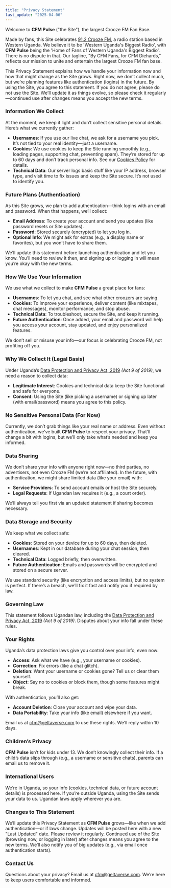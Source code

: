 ```yaml
---
title: "Privacy Statement"
last_update: "2025-04-06"
---
```


Welcome to **CFM Pulse** ("the Site"), the largest Crooze FM Fan Base.

Made by fans, this Site celebrates [91.2 Crooze FM](https://www.croozefm.com/), a radio station based in Western Uganda. We believe it to be 'Western Uganda's Biggest Radio', with **CFM Pulse** being the 'Home of Fans of Western Uganda's Biggest Radio'. There is no dispute in that. Our tagline, "By CFM Fans, for CFM Diehards," reflects our mission to unite and entertain the largest Crooze FM fan base.

This Privacy Statement explains how we handle your information now and how that might change as the Site grows. Right now, we don’t collect much, but we’re planning features like authentication (logins) in the future. By using the Site, you agree to this statement. If you do not agree, please do not use the Site. We’ll update it as things evolve, so please check it regularly—continued use after changes means you accept the new terms.

### Information We Collect

At the moment, we keep it light and don’t collect sensitive personal details. Here’s what we currently gather:

- **Usernames**: If you use our live chat, we ask for a username you pick. It’s not tied to your real identity—just a username.
- **Cookies**: We use cookies to keep the Site running smoothly (e.g., loading pages, supporting chat, preventing spam). They’re stored for up to 60 days and don’t track personal info. See our [Cookies Policy](/policies/cookies-policy) for details.
- **Technical Data**: Our server logs basic stuff like your IP address, browser type, and visit time to fix issues and keep the Site secure. It’s not used to identify you.

### Future Plans (Authentication)

As this Site grows, we plan to add authentication—think logins with an email and password. When that happens, we’ll collect:

- **Email Address**: To create your account and send you updates (like password resets or Site updates).
- **Password**: Stored securely (encrypted) to let you log in.
- **Optional Info**: We might ask for extras (e.g., a display name or favorites), but you won’t have to share them.

We’ll update this statement before launching authentication and let you know. You’ll need to review it then, and signing up or logging in will mean you’re okay with the new terms.

### How We Use Your Information

We use what we collect to make **CFM Pulse** a great place for fans:

- **Usernames**: To let you chat, and see what other croozers are saying.
- **Cookies**: To improve your experience, deliver content (like mixtapes, chat messages), monitor performance, and stop abuse.
- **Technical Data**: To troubleshoot, secure the Site, and keep it running.
- **Future Authentication**: Once added, your email and password will help you access your account, stay updated, and enjoy personalized features.

We don’t sell or misuse your info—our focus is celebrating Crooze FM, not profiting off you.

### Why We Collect It (Legal Basis)

Under Uganda’s [Data Protection and Privacy Act, 2019](https://media.ulii.org/media/legislation/18002/source_file/b6ae5cce4290322a/2019-9.pdf) _(Act 9 of 2019)_, we need a reason to collect data:

- **Legitimate Interest**: Cookies and technical data keep the Site functional and safe for everyone.
- **Consent**: Using the Site (like picking a username) or signing up later (with email/password) means you agree to this policy.

### No Sensitive Personal Data (For Now)

Currently, we don’t grab things like your real name or address. Even without authentication, we’ve built **CFM Pulse** to respect your privacy. That’ll change a bit with logins, but we’ll only take what’s needed and keep you informed.

### Data Sharing

We don’t share your info with anyone right now—no third parties, no advertisers, not even Crooze FM (we’re not affiliated). In the future, with authentication, we might share limited data (like your email) with:

- **Service Providers**: To send account emails or host the Site securely.
- **Legal Requests**: If Ugandan law requires it (e.g., a court order).

We’ll always tell you first via an updated statement if sharing becomes necessary.

### Data Storage and Security

We keep what we collect safe:

- **Cookies**: Stored on your device for up to 60 days, then deleted.
- **Usernames**: Kept in our database during your chat session, then cleared.
- **Technical Data**: Logged briefly, then overwritten.
- **Future Authentication**: Emails and passwords will be encrypted and stored on a secure server.

We use standard security (like encryption and access limits), but no system is perfect. If there’s a breach, we’ll fix it fast and notify you if required by law.

### Governing Law

This statement follows Ugandan law, including the [Data Protection and Privacy Act, 2019](https://media.ulii.org/media/legislation/18002/source_file/b6ae5cce4290322a/2019-9.pdf) _(Act 9 of 2019)_. Disputes about your info fall under these rules.

### Your Rights

Uganda’s data protection laws give you control over your info, even now:

- **Access**: Ask what we have (e.g., your username or cookies).
- **Correction**: Fix errors (like a chat glitch).
- **Deletion**: Want your username or cookies gone? Tell us or clear them yourself.
- **Object**: Say no to cookies or block them, though some features might break.

With authentication, you’ll also get:

- **Account Deletion**: Close your account and wipe your data.
- **Data Portability**: Take your info (like email) elsewhere if you want.

Email us at [cfm@geltaverse.com](mailto:cfm@geltaverse.com) to use these rights. We’ll reply within 10 days.

### Children’s Privacy

**CFM Pulse** isn’t for kids under 13. We don’t knowingly collect their info. If a child’s data slips through (e.g., a username or sensitive chats), parents can email us to remove it.

### International Users

We’re in Uganda, so your info (cookies, technical data, or future account details) is processed here. If you’re outside Uganda, using the Site sends your data to us. Ugandan laws apply wherever you are.

### Changes to This Statement

We’ll update this Privacy Statement as **CFM Pulse** grows—like when we add authentication—or if laws change. Updates will be posted here with a new "Last Updated" date. Please review it regularly. Continued use of the Site (browsing now, or logging in later) after changes means you agree to the new terms. We’ll also notify you of big updates (e.g., via email once authentication starts).

### Contact Us

Questions about your privacy? Email us at [cfm@geltaverse.com](mailto:cfm@geltaverse.com). We’re here to keep users comfortable and informed.
